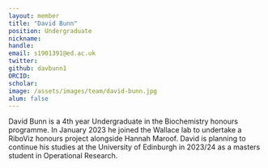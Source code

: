 ```yaml
---
layout: member
title: "David Bunn"
position: Undergraduate
nickname:
handle: 
email: s1901391@ed.ac.uk
twitter: 
github: davbunn1
ORCID: 
scholar: 
image: /assets/images/team/david-bunn.jpg
alum: false
---
```


David Bunn is a 4th year Undergraduate in the Biochemistry honours programme. In January 2023 he joined the Wallace lab to undertake a RiboViz honours project alongside Hannah Maroof. 
David is planning to continue his studies at the University of Edinburgh in 2023/24 as a masters student in Operational Research.
